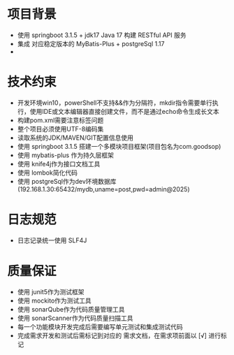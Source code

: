 
# 项目背景
- 使用 springboot 3.1.5 + jdk17 Java 17 构建 RESTful API 服务
- 集成 对应稳定版本的 MyBatis-Plus + postgreSql 1.17
- 


# 技术约束
- 开发环境win10，powerShell不支持&&作为分隔符，mkdir指令需要单行执行，使用IDE或文本编辑器直接创建文件，而不是通过echo命令生成长文本
- 构建pom.xml需要注意标签问题
- 整个项目必须使用UTF-8编码集
- 读取系统的JDK/MAVEN/GIT配置信息使用
- 使用 springboot 3.1.5 搭建一个多模块项目框架(项目包名为com.goodsop)
- 使用 mybatis-plus 作为持久层框架
- 使用 knife4j作为接口文档工具
- 使用 lombok简化代码
- 使用 postgreSql作为dev环境数据库(192.168.1.30:65432/mydb,uname=post,pwd=admin@2025)


# 日志规范
- 日志记录统一使用 SLF4J


# 质量保证
- 使用 junit5作为测试框架
- 使用 mockito作为测试工具
- 使用 sonarQube作为代码质量管理工具
- 使用 sonarScanner作为代码质量扫描工具
- 每一个功能模块开发完成后需要编写单元测试和集成测试代码
- 完成需求开发和测试后需标记到对应的 需求文档，在需求项前面以 [√] 进行标记
